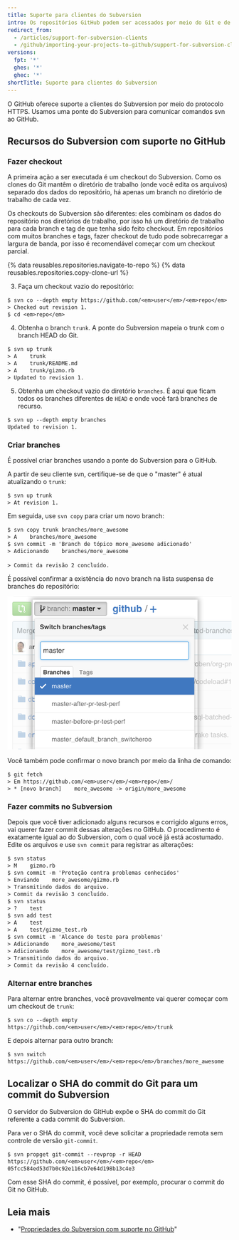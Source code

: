 ```yaml
---
title: Suporte para clientes do Subversion
intro: Os repositórios GitHub podem ser acessados por meio do Git e de clientes do Subversion (SVN). Este artigo aborda o uso de um cliente do Subversion no GitHub e alguns problemas comuns que podem ocorrer.
redirect_from:
  - /articles/support-for-subversion-clients
  - /github/importing-your-projects-to-github/support-for-subversion-clients
versions:
  fpt: '*'
  ghes: '*'
  ghec: '*'
shortTitle: Suporte para clientes do Subversion
---
```


O GitHub oferece suporte a clientes do Subversion por meio do protocolo HTTPS. Usamos uma ponte do Subversion para comunicar comandos svn ao GitHub.

## Recursos do Subversion com suporte no GitHub

### Fazer checkout

A primeira ação a ser executada é um checkout do Subversion.  Como os clones do Git mantêm o diretório de trabalho (onde você edita os arquivos) separado dos dados do repositório, há apenas um branch no diretório de trabalho de cada vez.

Os checkouts do Subversion são diferentes: eles combinam os dados do repositório nos diretórios de trabalho, por isso há um diretório de trabalho para cada branch e tag de que tenha sido feito checkout.  Em repositórios com muitos branches e tags, fazer checkout de tudo pode sobrecarregar a largura de banda, por isso é recomendável começar com um checkout parcial.

{% data reusables.repositories.navigate-to-repo %}
{% data reusables.repositories.copy-clone-url %}

3. Faça um checkout vazio do repositório:
  ```shell
  $ svn co --depth empty https://github.com/<em>user</em>/<em>repo</em>
  > Checked out revision 1.
  $ cd <em>repo</em>
  ```

4. Obtenha o branch `trunk`. A ponte do Subversion mapeia o trunk com o branch HEAD do Git.
  ```shell
  $ svn up trunk
  > A    trunk
  > A    trunk/README.md
  > A    trunk/gizmo.rb
  > Updated to revision 1.
  ```

5. Obtenha um checkout vazio do diretório `branches`.  É aqui que ficam todos os branches diferentes de `HEAD` e onde você fará branches de recurso.
  ```shell
  $ svn up --depth empty branches
  Updated to revision 1.
  ```

### Criar branches

É possível criar branches usando a ponte do Subversion para o GitHub.

A partir de seu cliente svn, certifique-se de que o "master" é atual atualizando o `trunk`:
```shell
$ svn up trunk
> At revision 1.
```

Em seguida, use `svn copy` para criar um novo branch:
```shell
$ svn copy trunk branches/more_awesome
> A    branches/more_awesome
$ svn commit -m 'Branch de tópico more_awesome adicionado'
> Adicionando    branches/more_awesome

> Commit da revisão 2 concluído.
```

É possível confirmar a existência do novo branch na lista suspensa de branches do repositório:

![branch-snapshot](/assets/images/help/branch/svnflow-branch-snapshot.png)

Você também pode confirmar o novo branch por meio da linha de comando:

```shell
$ git fetch
> Em https://github.com/<em>user</em>/<em>repo</em>/
> * [novo branch]    more_awesome -> origin/more_awesome
```

### Fazer commits no Subversion

Depois que você tiver adicionado alguns recursos e corrigido alguns erros, vai querer fazer commit dessas alterações no GitHub. O procedimento é exatamente igual ao do Subversion, com o qual você já está acostumado. Edite os arquivos e use `svn commit` para registrar as alterações:

```shell
$ svn status
> M    gizmo.rb
$ svn commit -m 'Proteção contra problemas conhecidos'
> Enviando    more_awesome/gizmo.rb
> Transmitindo dados do arquivo.
> Commit da revisão 3 concluído.
$ svn status
> ?    test
$ svn add test
> A    test
> A    test/gizmo_test.rb
$ svn commit -m 'Alcance do teste para problemas'
> Adicionando    more_awesome/test
> Adicionando    more_awesome/test/gizmo_test.rb
> Transmitindo dados do arquivo.
> Commit da revisão 4 concluído.
```

### Alternar entre branches

Para alternar entre branches, você provavelmente vai querer começar com um checkout de `trunk`:

```shell
$ svn co --depth empty https://github.com/<em>user</em>/<em>repo</em>/trunk
```

E depois alternar para outro branch:

```shell
$ svn switch https://github.com/<em>user</em>/<em>repo</em>/branches/more_awesome
```

## Localizar o SHA do commit do Git para um commit do Subversion

O servidor do Subversion do GitHub expõe o SHA do commit do Git referente a cada commit do Subversion.

Para ver o SHA do commit, você deve solicitar a propriedade remota sem controle de versão `git-commit`.

```shell
$ svn propget git-commit --revprop -r HEAD https://github.com/<em>user</em>/<em>repo</em>
05fcc584ed53d7b0c92e116cb7e64d198b13c4e3
```

Com esse SHA do commit, é possível, por exemplo, procurar o commit do Git no GitHub.

## Leia mais

* "[Propriedades do Subversion com suporte no GitHub](/articles/subversion-properties-supported-by-github)"
